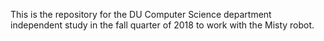 This is the repository for the DU Computer Science department independent study in the
fall quarter of 2018 to work with the Misty robot.
